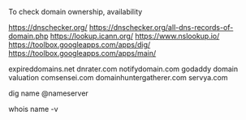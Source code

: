 To check domain ownership, availability


https://dnschecker.org/
https://dnschecker.org/all-dns-records-of-domain.php
https://lookup.icann.org/
https://www.nslookup.io/
https://toolbox.googleapps.com/apps/dig/
https://toolbox.googleapps.com/apps/main/

expireddomains.net
dnrater.com
notifydomain.com
godaddy domain valuation
comsensei.com
domainhuntergatherer.com
servya.com

dig name @nameserver


whois name -v
